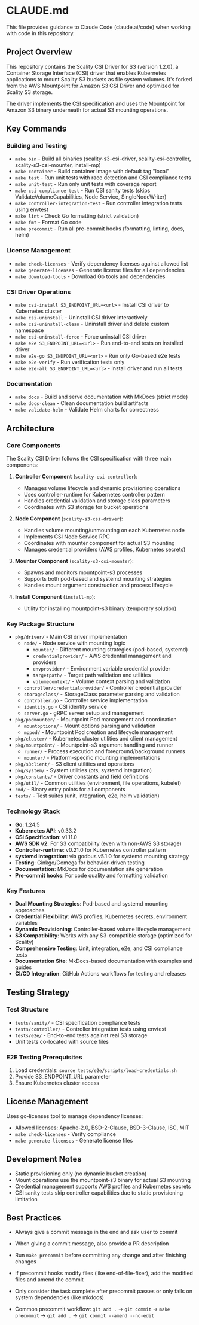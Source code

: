# CLAUDE.md

This file provides guidance to Claude Code (claude.ai/code) when working with code in this repository.

## Project Overview

This repository contains the Scality CSI Driver for S3 (version 1.2.0), a Container Storage Interface (CSI) driver that enables Kubernetes applications to
mount Scality S3 buckets as file system volumes. It's forked from the AWS Mountpoint for Amazon S3 CSI Driver and optimized for Scality S3 storage.

The driver implements the CSI specification and uses the Mountpoint for Amazon S3 binary underneath for actual S3 mounting operations.

## Key Commands

### Building and Testing

- `make bin` - Build all binaries (scality-s3-csi-driver, scality-csi-controller, scality-s3-csi-mounter, install-mp)
- `make container` - Build container image with default tag "local"
- `make test` - Run unit tests with race detection and CSI compliance tests
- `make unit-test` - Run only unit tests with coverage report
- `make csi-compliance-test` - Run CSI sanity tests (skips ValidateVolumeCapabilities, Node Service, SingleNodeWriter)
- `make controller-integration-test` - Run controller integration tests using envtest
- `make lint` - Check Go formatting (strict validation)
- `make fmt` - Format Go code
- `make precommit` - Run all pre-commit hooks (formatting, linting, docs, helm)

### License Management

- `make check-licenses` - Verify dependency licenses against allowed list
- `make generate-licenses` - Generate license files for all dependencies
- `make download-tools` - Download Go tools and dependencies

### CSI Driver Operations

- `make csi-install S3_ENDPOINT_URL=<url>` - Install CSI driver to Kubernetes cluster
- `make csi-uninstall` - Uninstall CSI driver interactively
- `make csi-uninstall-clean` - Uninstall driver and delete custom namespace
- `make csi-uninstall-force` - Force uninstall CSI driver
- `make e2e S3_ENDPOINT_URL=<url>` - Run end-to-end tests on installed driver
- `make e2e-go S3_ENDPOINT_URL=<url>` - Run only Go-based e2e tests
- `make e2e-verify` - Run verification tests only
- `make e2e-all S3_ENDPOINT_URL=<url>` - Install driver and run all tests

### Documentation

- `make docs` - Build and serve documentation with MkDocs (strict mode)
- `make docs-clean` - Clean documentation build artifacts
- `make validate-helm` - Validate Helm charts for correctness

## Architecture

### Core Components

The Scality CSI Driver follows the CSI specification with three main components:

1. **Controller Component** (`scality-csi-controller`):
   - Manages volume lifecycle and dynamic provisioning operations
   - Uses controller-runtime for Kubernetes controller pattern
   - Handles credential validation and storage class parameters
   - Coordinates with S3 storage for bucket operations

2. **Node Component** (`scality-s3-csi-driver`):
   - Handles volume mounting/unmounting on each Kubernetes node
   - Implements CSI Node Service RPC
   - Coordinates with mounter component for actual S3 mounting
   - Manages credential providers (AWS profiles, Kubernetes secrets)

3. **Mounter Component** (`scality-s3-csi-mounter`):
   - Spawns and monitors mountpoint-s3 processes
   - Supports both pod-based and systemd mounting strategies
   - Handles mount argument construction and process lifecycle

4. **Install Component** (`install-mp`):
   - Utility for installing mountpoint-s3 binary (temporary solution)

### Key Package Structure

- `pkg/driver/` - Main CSI driver implementation
  - `node/` - Node service with mounting logic
    - `mounter/` - Different mounting strategies (pod-based, systemd)
    - `credentialprovider/` - AWS credential management and providers
    - `envprovider/` - Environment variable credential provider
    - `targetpath/` - Target path validation and utilities
    - `volumecontext/` - Volume context parsing and validation
  - `controller/credentialprovider/` - Controller credential provider
  - `storageclass/` - StorageClass parameter parsing and validation
  - `controller.go` - Controller service implementation
  - `identity.go` - CSI identity service
  - `server.go` - gRPC server setup and management
- `pkg/podmounter/` - Mountpoint Pod management and coordination
  - `mountoptions/` - Mount options parsing and validation
  - `mppod/` - Mountpoint Pod creation and lifecycle management
- `pkg/cluster/` - Kubernetes cluster utilities and client management
- `pkg/mountpoint/` - Mountpoint-s3 argument handling and runner
  - `runner/` - Process execution and foreground/background runners
  - `mounter/` - Platform-specific mounting implementations
- `pkg/s3client/` - S3 client utilities and operations
- `pkg/system/` - System utilities (pts, systemd integration)
- `pkg/constants/` - Driver constants and field definitions
- `pkg/util/` - Common utilities (environment, file operations, kubelet)
- `cmd/` - Binary entry points for all components
- `tests/` - Test suites (unit, integration, e2e, helm validation)

### Technology Stack

- **Go**: 1.24.5
- **Kubernetes API**: v0.33.2  
- **CSI Specification**: v1.11.0
- **AWS SDK v2**: For S3 compatibility (even with non-AWS S3 storage)
- **Controller-runtime**: v0.21.0 for Kubernetes controller pattern
- **systemd integration**: via godbus v5.1.0 for systemd mounting strategy
- **Testing**: Ginkgo/Gomega for behavior-driven testing
- **Documentation**: MkDocs for documentation site generation
- **Pre-commit hooks**: For code quality and formatting validation

### Key Features

- **Dual Mounting Strategies**: Pod-based and systemd mounting approaches
- **Credential Flexibility**: AWS profiles, Kubernetes secrets, environment variables
- **Dynamic Provisioning**: Controller-based volume lifecycle management
- **S3 Compatibility**: Works with any S3-compatible storage (optimized for Scality)
- **Comprehensive Testing**: Unit, integration, e2e, and CSI compliance tests
- **Documentation Site**: MkDocs-based documentation with examples and guides
- **CI/CD Integration**: GitHub Actions workflows for testing and releases

## Testing Strategy

### Test Structure

- `tests/sanity/` - CSI specification compliance tests
- `tests/controller/` - Controller integration tests using envtest
- `tests/e2e/` - End-to-end tests against real S3 storage
- Unit tests co-located with source files

### E2E Testing Prerequisites

1. Load credentials: `source tests/e2e/scripts/load-credentials.sh`
2. Provide S3_ENDPOINT_URL parameter
3. Ensure Kubernetes cluster access

## License Management

Uses go-licenses tool to manage dependency licenses:

- Allowed licenses: Apache-2.0, BSD-2-Clause, BSD-3-Clause, ISC, MIT
- `make check-licenses` - Verify compliance
- `make generate-licenses` - Generate license files

## Development Notes

- Static provisioning only (no dynamic bucket creation)
- Mount operations use the mountpoint-s3 binary for actual S3 mounting
- Credential management supports AWS profiles and Kubernetes secrets
- CSI sanity tests skip controller capabilities due to static provisioning limitation

## Best Practices

- Always give a commit message in the end and ask user to commit
- When giving a commit message, also provide a PR description

- Run `make precommit` before committing any change and after finishing changes
- If precommit hooks modify files (like end-of-file-fixer), add the modified files and amend the commit
- Only consider the task complete after precommit passes or only fails on system dependencies (like mkdocs)
- Common precommit workflow: `git add .` → `git commit` → `make precommit` → `git add .` → `git commit --amend --no-edit`
